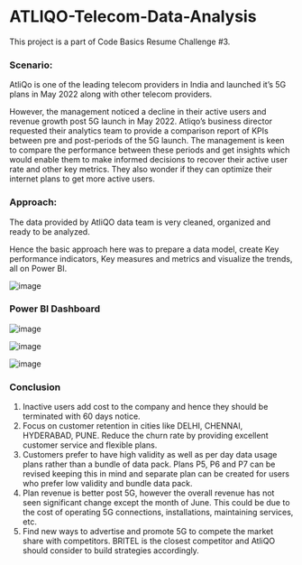 # ATLIQO-Telecom-Data-Analysis

This project is a part of Code Basics Resume Challenge #3. 

### Scenario: 

AtliQo is one of the leading telecom providers in India and launched it’s 5G plans in May 2022 along with other telecom providers.

However, the management noticed a decline in their active users and revenue growth post 5G launch in May 2022. Atliqo’s business director requested their analytics team to provide a comparison report of KPIs between pre and post-periods of the 5G launch. The management is keen to compare the performance between these periods and get insights which would enable them to make informed decisions to recover their active user rate and other key metrics. They also wonder if they can optimize their internet plans to get more active users.


### Approach: 

The data provided by AtliQO data team is very cleaned, organized and ready to be analyzed. 

Hence the basic approach here was to prepare a data model, create Key performance indicators, Key measures and metrics and visualize the trends, all on Power BI. 

![image](https://user-images.githubusercontent.com/89634505/209774604-b4ede847-bc48-489f-a526-05cc5a4aed28.png)


### Power BI Dashboard

![image](https://user-images.githubusercontent.com/89634505/209774741-e4466794-c210-4106-93e4-d316b6d09030.png)

![image](https://user-images.githubusercontent.com/89634505/209774804-c3852969-9250-49be-bbf6-20719a1edb17.png)

![image](https://user-images.githubusercontent.com/89634505/209774898-1147ce17-9206-47b0-85fb-dd6191f265da.png)

### Conclusion

1. Inactive users add cost to the company and hence they should be terminated with 60 days notice.
2. Focus on customer retention in cities like DELHI, CHENNAI, HYDERABAD, PUNE. Reduce the churn rate by providing excellent customer service and flexible plans.
3. Customers prefer to have high validity as well as per day data usage plans rather than a bundle of data pack. Plans P5, P6 and P7 can be revised keeping this in mind and separate plan can be created for users who prefer low validity and bundle data pack. 
4. Plan revenue is better post 5G, however the overall revenue has not seen significant change except the month of June. This could be due to the cost of operating 5G connections, installations, maintaining services, etc.
5. Find new ways to advertise and promote 5G to compete the market share with competitors. BRITEL is the closest competitor and AtliQO should consider to build strategies accordingly. 




